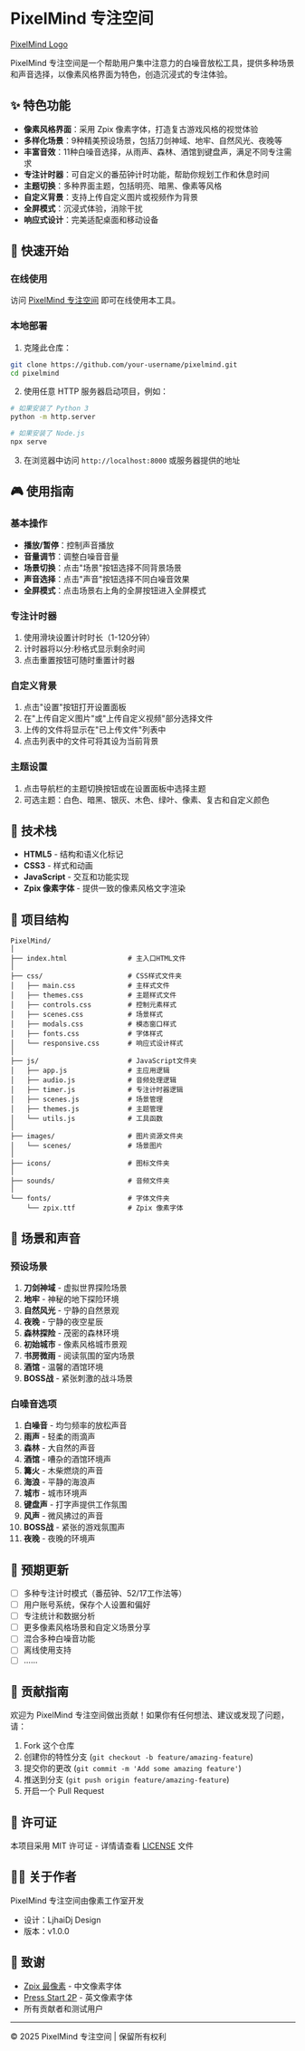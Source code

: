 # PixelMind 专注空间

[PixelMind Logo](icons/logo.svg)

PixelMind 专注空间是一个帮助用户集中注意力的白噪音放松工具，提供多种场景和声音选择，以像素风格界面为特色，创造沉浸式的专注体验。

## ✨ 特色功能

- **像素风格界面**：采用 Zpix 像素字体，打造复古游戏风格的视觉体验
- **多样化场景**：9种精美预设场景，包括刀剑神域、地牢、自然风光、夜晚等
- **丰富音效**：11种白噪音选择，从雨声、森林、酒馆到键盘声，满足不同专注需求
- **专注计时器**：可自定义的番茄钟计时功能，帮助你规划工作和休息时间
- **主题切换**：多种界面主题，包括明亮、暗黑、像素等风格
- **自定义背景**：支持上传自定义图片或视频作为背景
- **全屏模式**：沉浸式体验，消除干扰
- **响应式设计**：完美适配桌面和移动设备

## 🚀 快速开始

### 在线使用

访问 [PixelMind 专注空间](https://your-website-url.com) 即可在线使用本工具。

### 本地部署

1. 克隆此仓库：

```bash
git clone https://github.com/your-username/pixelmind.git
cd pixelmind
```

2. 使用任意 HTTP 服务器启动项目，例如：

```bash
# 如果安装了 Python 3
python -m http.server

# 如果安装了 Node.js
npx serve
```

3. 在浏览器中访问 `http://localhost:8000` 或服务器提供的地址

## 🎮 使用指南

### 基本操作

- **播放/暂停**：控制声音播放
- **音量调节**：调整白噪音音量
- **场景切换**：点击"场景"按钮选择不同背景场景
- **声音选择**：点击"声音"按钮选择不同白噪音效果
- **全屏模式**：点击场景右上角的全屏按钮进入全屏模式

### 专注计时器

1. 使用滑块设置计时时长（1-120分钟）
2. 计时器将以分:秒格式显示剩余时间
3. 点击重置按钮可随时重置计时器

### 自定义背景

1. 点击"设置"按钮打开设置面板
2. 在"上传自定义图片"或"上传自定义视频"部分选择文件
3. 上传的文件将显示在"已上传文件"列表中
4. 点击列表中的文件可将其设为当前背景

### 主题设置

1. 点击导航栏的主题切换按钮或在设置面板中选择主题
2. 可选主题：白色、暗黑、银灰、木色、绿叶、像素、复古和自定义颜色

## 🔧 技术栈

- **HTML5** - 结构和语义化标记
- **CSS3** - 样式和动画
- **JavaScript** - 交互和功能实现
- **Zpix 像素字体** - 提供一致的像素风格文字渲染

## 📁 项目结构

```
PixelMind/
│
├── index.html               # 主入口HTML文件
│
├── css/                     # CSS样式文件夹
│   ├── main.css             # 主样式文件
│   ├── themes.css           # 主题样式文件
│   ├── controls.css         # 控制元素样式
│   ├── scenes.css           # 场景样式
│   ├── modals.css           # 模态窗口样式
│   ├── fonts.css            # 字体样式
│   └── responsive.css       # 响应式设计样式
│
├── js/                      # JavaScript文件夹
│   ├── app.js               # 主应用逻辑
│   ├── audio.js             # 音频处理逻辑
│   ├── timer.js             # 专注计时器逻辑
│   ├── scenes.js            # 场景管理
│   ├── themes.js            # 主题管理
│   └── utils.js             # 工具函数
│
├── images/                  # 图片资源文件夹
│   └── scenes/              # 场景图片
│
├── icons/                   # 图标文件夹
│
├── sounds/                  # 音频文件夹
│
└── fonts/                   # 字体文件夹
    └── zpix.ttf             # Zpix 像素字体
```

## 🎨 场景和声音

### 预设场景

1. **刀剑神域** - 虚拟世界探险场景
2. **地牢** - 神秘的地下探险环境
3. **自然风光** - 宁静的自然景观
4. **夜晚** - 宁静的夜空星辰
5. **森林探险** - 茂密的森林环境
6. **初始城市** - 像素风格城市景观
7. **书房微雨** - 阅读氛围的室内场景
8. **酒馆** - 温馨的酒馆环境
9. **BOSS战** - 紧张刺激的战斗场景

### 白噪音选项

1. **白噪音** - 均匀频率的放松声音
2. **雨声** - 轻柔的雨滴声
3. **森林** - 大自然的声音
4. **酒馆** - 嘈杂的酒馆环境声
5. **篝火** - 木柴燃烧的声音
6. **海浪** - 平静的海浪声
7. **城市** - 城市环境声
8. **键盘声** - 打字声提供工作氛围
9. **风声** - 微风拂过的声音
10. **BOSS战** - 紧张的游戏氛围声
11. **夜晚** - 夜晚的环境声

## 🔄 预期更新

- [ ] 多种专注计时模式（番茄钟、52/17工作法等）
- [ ] 用户账号系统，保存个人设置和偏好
- [ ] 专注统计和数据分析
- [ ] 更多像素风格场景和自定义场景分享
- [ ] 混合多种白噪音功能
- [ ] 离线使用支持
- [ ] ......

## 🤝 贡献指南

欢迎为 PixelMind 专注空间做出贡献！如果你有任何想法、建议或发现了问题，请：

1. Fork 这个仓库
2. 创建你的特性分支 (`git checkout -b feature/amazing-feature`)
3. 提交你的更改 (`git commit -m 'Add some amazing feature'`)
4. 推送到分支 (`git push origin feature/amazing-feature`)
5. 开启一个 Pull Request

## 📄 许可证

本项目采用 MIT 许可证 - 详情请查看 [LICENSE](LICENSE) 文件

## 👨‍💻 关于作者

PixelMind 专注空间由像素工作室开发

- 设计：LjhaiDj Design
- 版本：v1.0.0

## 🙏 致谢

- [Zpix 最像素](https://github.com/SolidZORO/zpix-pixel-font) - 中文像素字体
- [Press Start 2P](https://fonts.google.com/specimen/Press+Start+2P) - 英文像素字体
- 所有贡献者和测试用户

---

© 2025 PixelMind 专注空间 | 保留所有权利